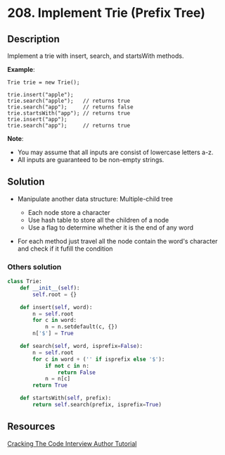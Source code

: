 # 208. Implement Trie (Prefix Tree)

## Description

Implement a trie with insert, search, and startsWith methods.

**Example**:

```
Trie trie = new Trie();

trie.insert("apple");
trie.search("apple");   // returns true
trie.search("app");     // returns false
trie.startsWith("app"); // returns true
trie.insert("app");   
trie.search("app");     // returns true
```

**Note**:

* You may assume that all inputs are consist of lowercase letters a-z.
* All inputs are guaranteed to be non-empty strings.

## Solution

* Manipulate another data structure: Multiple-child tree
    * Each node store a character
    * Use hash table to store all the children of a node
    * Use a flag to determine whether it is the end of any word

* For each method just travel all the node contain the word's character and check if it fufill the condition

### Others solution

```python
class Trie:
    def __init__(self):
        self.root = {}

    def insert(self, word):
        n = self.root
        for c in word:
            n = n.setdefault(c, {})
        n['$'] = True

    def search(self, word, isprefix=False):
        n = self.root
        for c in word + ('' if isprefix else '$'):
            if not c in n:
                return False
            n = n[c]
        return True

    def startsWith(self, prefix):
        return self.search(prefix, isprefix=True)
```

## Resources

[Cracking The Code Interview Author Tutorial](https://youtu.be/zIjfhVPRZCg)